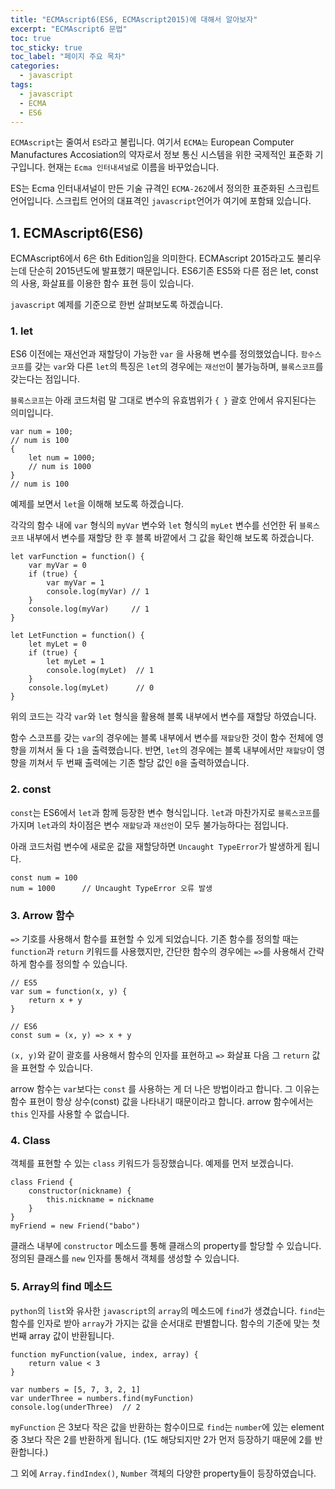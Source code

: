```yaml
---
title: "ECMAscript6(ES6, ECMAscript2015)에 대해서 알아보자"
excerpt: "ECMAscript6 문법"
toc: true
toc_sticky: true
toc_label: "페이지 주요 목차"
categories:
  - javascript
tags:
  - javascript
  - ECMA
  - ES6
---
```


`ECMAscript`는 줄여서 `ES`라고 불립니다. 여기서 `ECMA는` European Computer Manufactures Accosiation의 약자로서 정보 통신 시스템을 위한 국제적인 표준화 기구입니다. 현재는 `Ecma 인터내셔널`로 이름을 바꾸었습니다.



ES는 Ecma 인터내셔널이 만든 기술 규격인 `ECMA-262`에서 정의한 표준화된 스크립트 언어입니다. 스크립트 언어의 대표격인 `javascript`언어가 여기에 포함돼 있습니다.



## 1. ECMAscript6(ES6)

ECMAscript6에서 6은 6th Edition임을 의미한다. ECMAscript 2015라고도 불리우는데 단순히 2015년도에 발표했기 때문입니다. ES6기존 ES5와 다른 점은 let, const의 사용, 화살표를 이용한 함수 표현 등이 있습니다. 

 `javascript` 예제를 기준으로 한번 살펴보도록 하겠습니다.



### 1. let

ES6 이전에는 재선언과 재할당이 가능한 `var` 을 사용해 변수를 정의했었습니다. `함수스코프`를 갖는 `var`와 다른  `let`의 특징은 `let`의 경우에는 `재선언`이 불가능하며, `블록스코프`를 갖는다는 점입니다.

`블록스코프`는 아래 코드처럼 말 그대로 변수의 유효범위가 `{ }` 괄호 안에서 유지된다는 의미입니다.

```
var num = 100;
// num is 100
{
	let num = 1000;
    // num is 1000
}
// num is 100
```



예제를 보면서 `let`을 이해해 보도록 하겠습니다. 

각각의 함수 내에  `var` 형식의 `myVar` 변수와 `let` 형식의 `myLet` 변수를 선언한 뒤 `블록스코프` 내부에서 변수를 재할당 한 후 블록 바깥에서 그 값을 확인해 보도록 하겠습니다.

```
let varFunction = function() {
	var myVar = 0
	if (true) {
		var myVar = 1
		console.log(myVar) // 1
	}
	console.log(myVar)     // 1
}
```

```
let LetFunction = function() {
	let myLet = 0
	if (true) {
		let myLet = 1
		console.log(myLet)  // 1
	}
	console.log(myLet)      // 0
}
```

위의 코드는 각각 `var`와 `let` 형식을 활용해 블록 내부에서 변수를 재할당 하였습니다. 

함수 스코프를 갖는 `var`의 경우에는 블록 내부에서 변수를 `재할당`한 것이 함수 전체에 영향을 끼쳐서 둘 다 `1`을 출력했습니다. 반면, `let`의 경우에는 블록 내부에서만 `재할당`이 영향을 끼쳐서 두 번째 출력에는 기존 할당 값인 `0`을 출력하였습니다.



### 2. const

`const`는 ES6에서 `let`과 함께 등장한 변수 형식입니다. `let`과 마찬가지로 `블록스코프`를 가지며 `let`과의 차이점은 변수 `재할당`과 `재선언`이 모두 불가능하다는 점입니다. 

아래 코드처럼 변수에 새로운 값을 재할당하면 `Uncaught TypeError`가 발생하게 됩니다.

```
const num = 100
num = 1000 		// Uncaught TypeError 오류 발생
```



### 3. Arrow 함수

`=>` 기호를 사용해서 함수를 표현할 수 있게 되었습니다. 기존 함수를 정의할 때는 `function`과 `return` 키워드를 사용했지만, 간단한 함수의 경우에는 `=>`를 사용해서 간략하게 함수를 정의할 수 있습니다.

```
// ES5
var sum = function(x, y) {
	return x + y
}

// ES6
const sum = (x, y) => x + y
```

`(x, y)`와 같이 괄호를 사용해서 함수의 인자를 표현하고 `=>` 화살표 다음 그 `return` 값을 표현할 수 있습니다.

arrow 함수는 `var`보다는 `const` 를 사용하는 게 더 나은 방법이라고 합니다. 그 이유는 함수 표현이 항상 상수(const) 값을 나타내기 때문이라고 합니다. arrow 함수에서는 `this` 인자를 사용할 수 없습니다.



### 4. Class

객체를 표현할 수 있는 `class` 키워드가 등장했습니다. 예제를 먼저 보겠습니다.

```
class Friend {
	constructor(nickname) {
		this.nickname = nickname
	}
}
myFriend = new Friend("babo")
```

클래스 내부에 `constructor` 메소드를 통해 클래스의 property를 할당할 수 있습니다. 정의된 클래스를 `new` 인자를 통해서 객체를 생성할 수 있습니다.



### 5. Array의 find 메소드

`python`의 `list`와 유사한 `javascript`의 `array`의 메소드에 `find`가 생겼습니다. `find`는 함수를 인자로 받아 `array`가 가지는 값을 순서대로 판별합니다. 함수의 기준에 맞는 첫번째 array 값이 반환됩니다. 

```
function myFunction(value, index, array) {
	return value < 3
}

var numbers = [5, 7, 3, 2, 1]
var underThree = numbers.find(myFunction)
console.log(underThree)  // 2
```

`myFunction` 은 3보다 작은 값을 반환하는 함수이므로 `find`는 `number`에 있는 element 중 3보다 작은 2를 반환하게 됩니다. (1도 해당되지만 2가 먼저 등장하기 때문에 2를 반환합니다.)

그 외에 `Array.findIndex()`, `Number` 객체의 다양한 property들이 등장하였습니다.